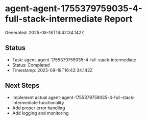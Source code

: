 # agent-agent-1755379759035-4-full-stack-intermediate Report

Generated: 2025-08-18T16:42:34.142Z

## Status
- Task: agent-agent-1755379759035-4-full-stack-intermediate
- Status: Completed
- Timestamp: 2025-08-18T16:42:34.142Z

## Next Steps
- Implement actual agent-agent-1755379759035-4-full-stack-intermediate functionality
- Add proper error handling
- Add logging and monitoring
